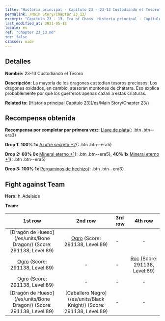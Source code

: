 ```yaml
---
title: "Historia principal - Capítulo 23 - 23-13 Custodiando el Tesoro"
permalink: /Main Story/Chapter 23_13/
excerpt: "Capítulo 23 - 13. Era of Chaos  Historia principal - Capítulo 23_13. 23-13 Custodiando el Tesoro"
last_modified_at: 2021-05-18
locale: es
ref: "Chapter 23_13.md"
toc: false
classes: wide
---
```


## Detalles

 **Nombre:** 23-13 Custodiando el Tesoro

 **Descripción:** La mayoría de los dragones custodian tesoros preciosos. Los dragones oxidados, en cambio, atesoran montones de chatarra. Eso explica probablemente por qué los guerreros apenas cazan a estas criaturas.

 **Related to:** [Historia principal Capítulo 23](/es/Main Story/Chapter 23/)

## Recompensa obtenida

 **Recompensa por completar por primera vez::** [Llave de plata](/ItemsES/con_693/){: .btn .btn--era3}

 **Drop 1:** **100% 1x** [Azufre secreto +2](/ItemsES/mat_78/){: .btn .btn--era5}

 **Drop 2:** **60% 0x** [Mineral eterno +1](/ItemsES/mat_68/){: .btn .btn--era5}, **40% 1x** [Mineral eterno +1](/ItemsES/mat_68/){: .btn .btn--era5}

 **Drop 3:** **100% 1x** [Pergaminos de hechizo](/ItemsES/con_694/){: .btn .btn--era3}


## Fight against Team
 **Hero:** h_Adelaide

 **Team:**


  | 1st row | 2nd row | 3rd row | 4th row |
  |:----:|:----:|:----|:----:|
  | [Dragón de Hueso](/es/units/Bone Dragon/) (Score: 291138, Level:89)  | [Ogro](/es/units/Ogre/) (Score: 291138, Level:89)  | - | - |
  | [Ogro](/es/units/Ogre/) (Score: 291138, Level:89)  | - | - | [Roc](/es/units/Roc/) (Score: 291138, Level:89)  |
  | [Ogro](/es/units/Ogre/) (Score: 291138, Level:89)  | - | - | - |
  | [Dragón de Hueso](/es/units/Bone Dragon/) (Score: 291138, Level:89)  | [Caballero Negro](/es/units/Black Knight/) (Score: 291138, Level:89)  | - | - |


